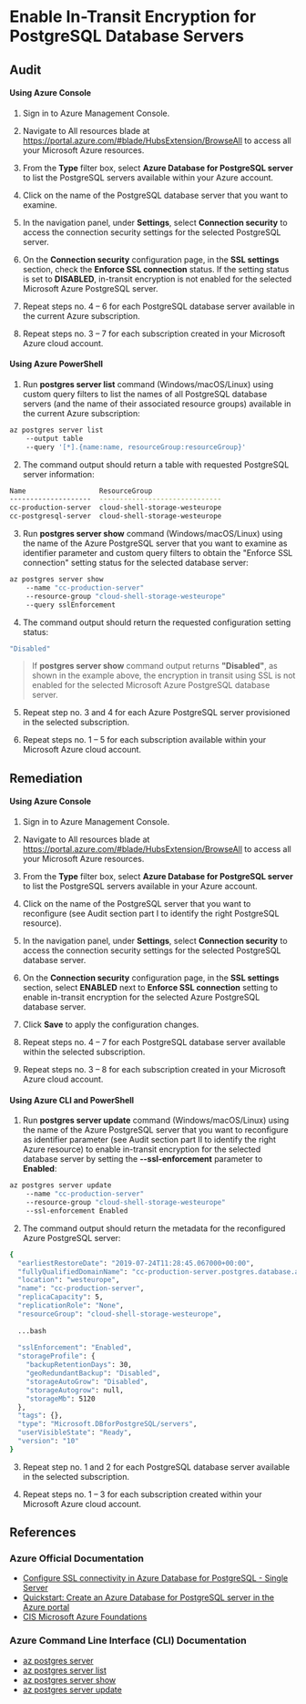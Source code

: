 # Enable In-Transit Encryption for PostgreSQL Database Servers


## Audit

#### Using Azure Console

1. Sign in to Azure Management Console.

2. Navigate to All resources blade at https://portal.azure.com/#blade/HubsExtension/BrowseAll to access all your Microsoft Azure resources.

3. From the **Type** filter box, select **Azure Database for PostgreSQL server** to list the PostgreSQL servers available within your Azure account.

4. Click on the name of the PostgreSQL database server that you want to examine.

5. In the navigation panel, under **Settings**, select **Connection security** to access the connection security settings for the selected PostgreSQL server.

6. On the **Connection security** configuration page, in the **SSL settings** section, check the **Enforce SSL connection** status. If the setting status is set to **DISABLED**, in-transit encryption is not enabled for the selected Microsoft Azure PostgreSQL server.

7. Repeat steps no. 4 – 6 for each PostgreSQL database server available in the current Azure subscription.

8. Repeat steps no. 3 – 7 for each subscription created in your Microsoft Azure cloud account.

#### Using Azure PowerShell

1. Run **postgres server list** command (Windows/macOS/Linux) using custom query filters to list the names of all PostgreSQL database servers (and the name of their associated resource groups) available in the current Azure subscription:



```bash
az postgres server list
	--output table
	--query '[*].{name:name, resourceGroup:resourceGroup}'
```



2. The command output should return a table with requested PostgreSQL server information:



```bash
Name                  ResourceGroup
--------------------  ------------------------------
cc-production-server  cloud-shell-storage-westeurope
cc-postgresql-server  cloud-shell-storage-westeurope
```



3. Run **postgres server show** command (Windows/macOS/Linux) using the name of the Azure PostgreSQL server that you want to examine as identifier parameter and custom query filters to obtain the "Enforce SSL connection" setting status for the selected database server:



```bash
az postgres server show
	--name "cc-production-server"
	--resource-group "cloud-shell-storage-westeurope"
	--query sslEnforcement
```



4. The command output should return the requested configuration setting status:



```bash
"Disabled"
```



> If  **postgres server show** command output returns **"Disabled"**, as shown in the example above, the encryption in transit using SSL is not enabled for the selected Microsoft Azure PostgreSQL database server.



5. Repeat step no. 3 and 4 for each Azure PostgreSQL server provisioned in the selected subscription.

6. Repeat steps no. 1 – 5 for each subscription available within your Microsoft Azure cloud account.



## Remediation

#### Using Azure Console

1. Sign in to Azure Management Console.

2. Navigate to All resources blade at https://portal.azure.com/#blade/HubsExtension/BrowseAll to access all your Microsoft Azure resources.

3. From the **Type** filter box, select **Azure Database for PostgreSQL server** to list the PostgreSQL servers available in your Azure account.

4. Click on the name of the PostgreSQL server that you want to reconfigure (see Audit section part I to identify the right PostgreSQL resource).

5. In the navigation panel, under **Settings**, select **Connection security** to access the connection security settings for the selected PostgreSQL database server.

6. On the **Connection security** configuration page, in the **SSL settings** section, select **ENABLED** next to **Enforce SSL connection** setting to enable in-transit encryption for the selected Azure PostgreSQL database server.

7. Click **Save** to apply the configuration changes.

8. Repeat steps no. 4 – 7 for each PostgreSQL database server available within the selected subscription.

9. Repeat steps no. 3 – 8 for each subscription created in your Microsoft Azure cloud account.



#### Using Azure CLI and PowerShell

1. Run **postgres server update** command (Windows/macOS/Linux) using the name of the Azure PostgreSQL server that you want to reconfigure as identifier parameter (see Audit section part II to identify the right Azure resource) to enable in-transit encryption for the selected database server by setting the **--ssl-enforcement** parameter to **Enabled**:



```bash
az postgres server update
	--name "cc-production-server"
	--resource-group "cloud-shell-storage-westeurope"
	--ssl-enforcement Enabled
```



2. The command output should return the metadata for the reconfigured Azure PostgreSQL server:



```bash
{
  "earliestRestoreDate": "2019-07-24T11:28:45.067000+00:00",
  "fullyQualifiedDomainName": "cc-production-server.postgres.database.azure.com",
  "location": "westeurope",
  "name": "cc-production-server",
  "replicaCapacity": 5,
  "replicationRole": "None",
  "resourceGroup": "cloud-shell-storage-westeurope",
 
  ...bash
 
  "sslEnforcement": "Enabled",
  "storageProfile": {
    "backupRetentionDays": 30,
    "geoRedundantBackup": "Disabled",
    "storageAutoGrow": "Disabled",
    "storageAutogrow": null,
    "storageMb": 5120
  },
  "tags": {},
  "type": "Microsoft.DBforPostgreSQL/servers",
  "userVisibleState": "Ready",
  "version": "10"
}
```



3. Repeat step no. 1 and 2 for each PostgreSQL database server available in the selected subscription.

4. Repeat steps no. 1 – 3 for each subscription created within your Microsoft Azure cloud account.





## References

### Azure Official Documentation

- [Configure SSL connectivity in Azure Database for PostgreSQL - Single Server](https://docs.microsoft.com/en-us/azure/postgresql/concepts-ssl-connection-security)
- [Quickstart: Create an Azure Database for PostgreSQL server in the Azure portal](https://docs.microsoft.com/en-us/azure/postgresql/quickstart-create-server-database-portal)
- [CIS Microsoft Azure Foundations](https://azure.microsoft.com/mediahandler/files/resourcefiles/cis-microsoft-azure-foundations-security-benchmark/CIS_Microsoft_Azure_Foundations_Benchmark_v1.0.0.pdf)

### Azure Command Line Interface (CLI) Documentation

- [az postgres server](https://docs.microsoft.com/en-us/cli/azure/postgres/server?view=azure-cli-latest)
- [az postgres server list](https://docs.microsoft.com/en-us/cli/azure/postgres/server?view=azure-cli-latest#az-postgres-server-list)
- [az postgres server show](https://docs.microsoft.com/en-us/cli/azure/postgres/server?view=azure-cli-latest#az-postgres-server-show)
- [az postgres server update](https://docs.microsoft.com/en-us/cli/azure/postgres/server?view=azure-cli-latest#az-postgres-server-update)









